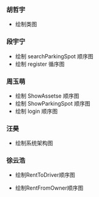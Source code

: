### 胡哲宇

- 绘制类图

### 段宇宁

- 绘制 searchParkingSpot 顺序图
- 绘制 register 循序图

### 周玉萌
- 绘制 ShowAssetse 顺序图
- 绘制 ShowParkingSpot 顺序图
- 绘制 login 顺序图

### 汪昊

- 绘制系统架构图


### 徐云浩

- 绘制RentToDriver顺序图


- 绘制RentFromOwner顺序图
